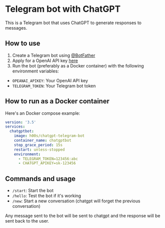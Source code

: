 # Telegram bot with ChatGPT

This is a Telegram bot that uses ChatGPT to generate responses to messages.

## How to use

1. Create a Telegram bot using [@BotFather](https://t.me/BotFather)
2. Apply for a OpenAI API key [here](https://platform.openai.com/)
3. Run the bot (preferably as a Docker container) with the following environment variables:
- `OPEANAI_APIKEY`: Your OpenAI API key
- `TELEGRAM_TOKEN`: Your Telegram bot token

## How to run as a Docker container

Here's an Docker compose example:

```yaml
version: '3.5'
services:
  chatgptbot:
    image: h00s/chatgpt-telegram-bot
    container_name: chatgptbot
    stop_grace_period: 15s
    restart: unless-stopped
    environment:
      - TELEGRAM_TOKEN=123456:abc
      - CHATGPT_APIKEY=sk-123456
```

## Commands and usage

- `/start`: Start the bot
- `/hello`: Test the bot if it's working
- `/new`: Start a new conversation (chatgpt will forget the previous conversation)

Any message sent to the bot will be sent to chatgpt and the response will be sent back to the user.